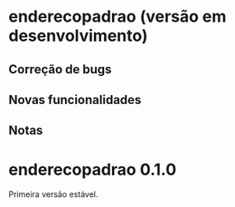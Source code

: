 # enderecopadrao (versão em desenvolvimento)

## Correção de bugs

## Novas funcionalidades

## Notas

# enderecopadrao 0.1.0

Primeira versão estável.
